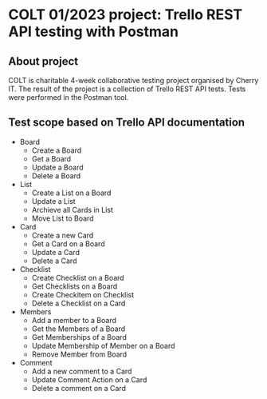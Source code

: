 # COLT 01/2023 project: Trello REST API testing with Postman

## About project

COLT is charitable 4-week collaborative testing project organised by Cherry IT. The result of the project is a collection of Trello REST API tests. Tests were performed in the Postman tool.

## Test scope based on Trello API documentation

- Board
  - Create a Board
  - Get a Board
  - Update a Board
  - Delete a Board
- List
  - Create a List on a Board
  - Update a List
  - Archieve all Cards in List
  - Move List to Board
- Card
  - Create a new Card
  - Get a Card on a Board
  - Update a Card
  - Delete a Card 
- Checklist
  - Create Checklist on a Board
  - Get Checklists on a Board
  - Create Checkitem on Checklist
  - Delete a Checklist on a Card
- Members
  - Add a member to a Board
  - Get the Members of a Board
  - Get Memberships of a Board
  - Update Membership of Member on a Board
  - Remove Member from Board
- Comment
  - Add a new comment to a Card
  - Update Comment Action on a Card
  - Delete a comment on a Card


